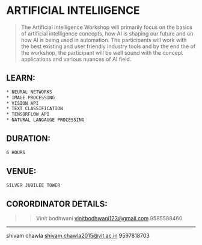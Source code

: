 # ARTIFICIAL INTELlIGENCE

> The Artificial Intelligence Workshop will primarily focus on the basics of artificial intelligence concepts, how AI is shaping our future and on how AI is being used in automation. The participants will work with the best existing and user friendly industry tools and by the end the of the workshop, the participant will be well sound with the concept applications and various nuances of AI field.

## LEARN:
```sh
* NEURAL NETWORKS
* IMAGE PROCESSING
* VISION API
* TEXT CLASSIFICATION
* TENSORFLOW API
* NATURAL LANGAUGE PROCESSING
```
## DURATION:

```sh
6 HOURS
```

## VENUE:

```sh
SILVER JUBILEE TOWER
```
## CORORDINATOR DETAILS:

>>Vinit bodhwani
>>vinitbodhwani123@gmail.com 
>>9585588460
- - - -
shivam chawla 
shivam.chawla2015@vit.ac.in 
9597818703 
